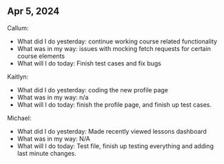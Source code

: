 ## Apr 5, 2024
Callum:
- What did I do yesterday: continue working course related functionality
- What was in my way: issues with mocking fetch requests for certain course elements
- What will I do today: Finish test cases and fix bugs

Kaitlyn:
- What did I do yesterday: coding the new profile page 
- What was in my way: n/a
- What will I do today: finish the profile page, and finish up test cases. 

Michael:
- What did I do yesterday: Made recently viewed lessons dashboard
- What was in my way: N/A
- What will I do today: Test file, finish up testing everything and adding last minute changes.

